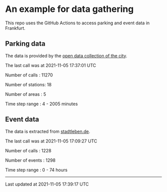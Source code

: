 # An example for data gathering

This repo uses the GitHub Actions to access parking and event data in Frankfurt.

## Parking data
The data is provided by the [open data collection of the city](https://www.offenedaten.frankfurt.de/).

The last call was at 2021-11-05 17:37:01 UTC

Number of calls   : 11270

Number of stations:    18

Number of areas   :     5

Time step range   :     4 -  2005 minutes


## Event data
The data is extracted from [stadtleben.de](https://stadtleben.de/frankfurt/).

The last call was at 2021-11-05 17:09:27 UTC

Number of calls   : 1228

Number of events  : 1298

Time step range   :    0 -   74 hours


----

Last updated at 2021-11-05 17:39:17 UTC
